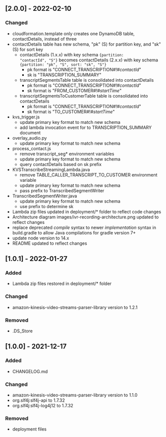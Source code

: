 ## [2.0.0] - 2022-02-10
### Changed
- cloudformation.template only creates one DynamoDB table, contactDetails, instead of three  
- contactDetails table has new schema, "pk" (S) for partition key, and "sk" (S) for sort key 
  - contactDetails (1.x.x) with key schema <code>{partition: "contactId", "S"}</code> becomes contactDetails (2.x.x) with key schema <code>{partition: "pk", "S", sort: "sk", "S"}</code>
    - pk format is "CONNECT_TRANSCRIPTION#!#*contactId*" 
    - sk is "TRANSCRIPTION_SUMMARY" 
  - transcriptSegmentsTable table is consolidated into contactDetails 
    - pk format is "CONNECT_TRANSCRIPTION#!#*contactId*" 
    - sk format is "FROM_CUSTOMER#!#*startTime*" 
  - transcriptSegmentsToCustomerTable table is consolidated into contactDetails 
    - pk format is "CONNECT_TRANSCRIPTION#!#*contactId*" 
    - sk format is "TO_CUSTOMER#!#*startTime*" 
- kvs_trigger.js
  - update primary key format to match new schema
  - add lambda invocation event for to TRANSCRIPTION_SUMMARY document
- overlay_audio.py
  - update primary key format to match new schema
- process_contact.js
  - remove transcript_seg* environment variables
  - update primary key format to match new schema
  - query contactDetails based on sk prefix
- KVSTranscribeStreamingLambda.java
  - remove TABLE_CALLER_TRANSCRIPT_TO_CUSTOMER environment variable
  - update primary key format to match new schema
  - pass prefix to TranscribedSegmentWriter
- TranscribedSegmentWriter.java
  - update primary key format to match new schema
  - use prefix to determine sk
- Lambda zip files updated in deployment/* folder to reflect code changes
- Architecture diagram images/ivr-recording-architecture.png updated to reflect changes
- replace deprecated *compile* syntax to newer *implementation* syntax in build.gradle to allow Java compilations for gradle version 7+ 
- update node version to 14.x 
- README updated to reflect changes 

## [1.0.1] - 2022-01-27
### Added
- Lambda zip files restored in deployment/* folder 

### Changed
- amazon-kinesis-video-streams-parser-library version to 1.2.1 

### Removed
- .DS_Store 

## [1.0.0] - 2021-12-17
### Added
- CHANGELOG.md

### Changed
- amazon-kinesis-video-streams-parser-library version to 1.1.0
- org.slf4j:slf4j-api to 1.7.32
- org.slf4j:slf4j-log4j12 to 1.7.32

### Removed
- deployment files